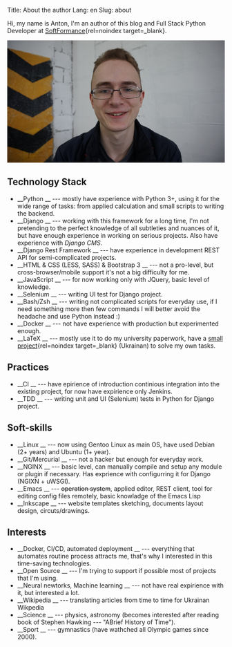 Title: About the author Lang: en Slug: about

Hi, my name is Anton, I'm an author of this blog and Full Stack Python Developer
at [SoftFormance](https://softformance.com){rel=noindex target=_blank}.

![Anton Linevich](/images/anton.jpg)

## Technology Stack

- __Python __ --- mostly have experience with Python 3+, using it for the wide range of tasks: from
  applied calculation and small scripts to writing the backend.
- __Django __ --- working with this framework for a long time, I'm not pretending to the perfect
  knowledge of all subtleties and nuances of it, but have enough experience in working on serious
  projects. Also have experience with _Django CMS_.
- __Django Rest Framework __ --- have experience in development REST API for semi-complicated
  projects.
- __HTML & CSS (LESS, SASS) & Bootstrap 3 __ --- not a pro-level, but cross-browser/mobile support
  it's not a big difficulty for me.
- __JavaScript __ --- for now working only with JQuery, basic level of knowledge.
- __Selenium __ --- writing UI test for Django project.
- __Bash/Zsh __ --- writing not complicated scripts for everyday use, if I need something more then
  few commands I will better avoid the headache and use Python instead :)
- __Docker __ --- not have experience with production but experimented enough.
- __LaTeX __ --- mostly use it to do my university paperwork, have
  a [small project](https://github.com/linevich/eskd-u){rel=noindex target=_blank} (Ukrainan) to
  solve my own tasks.

## Practices

- __CI __ --- have epirience of introduction continious integration into the existing project, for
  now have expirience only Jenkins.
- __TDD __ --- writing unit and UI (Selenium) tests in Python for Django project.

## Soft-skills

- __Linux __ --- now using Gentoo Linux as main OS, have used Debian (2+ years) and Ubuntu (1+
  year).
- __Git/Mercurial __ --- not a hacker but enough for everyday work.
- __NGINX __ --- basic level, can manually compile and setup any module or plugin if necessary. Has
  exprience with configurring it for Django (NGIXN + uWSGI).
- __Emacs __ --- <s>operation system</s>, applied editor, REST client, tool for editing config files
  remotely, basic knowladge of the Emacs Lisp
- __Inkscape __ --- website templates sketching, documents layout design, circuts/drawings.


## Interests

- __Docker, CI/CD, automated deployment __ --- everything that automates routine process attracts
  me, that's why I interested in this time-saving technologies.
- __Open Source __ --- I'm trying to support if possible most of projects that I'm using.
- __Neural newtorks, Machine learning __ --- not have real expirience with it, but interested a lot.
- __Wikipedia __ --- translating articles from time to time for Ukrainan Wikpedia
- __Science __ --- physics, astronomy (becomes interested after reading book of Stephen Hawking ---
  "ABrief History of Time").
- __Sport __ --- gymnastics (have wathched all Olympic games since 2000).

